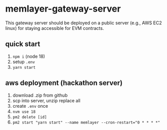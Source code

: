 # memlayer-gateway-server
This gateway server should be deployed on a public server (e.g., AWS EC2 linux) for staying accessible for EVM contracts.

## quick start
1. `npm i` (node 18)
2. setup `.env`
3. `yarn start`

## aws deployment (hackathon server)
1. download .zip from github
2. scp into server, unzip replace all
3. create `.env` once
4. `nvm use 18`
5. `pm2 delete [id]`
6. `pm2 start "yarn start" --name memlayer --cron-restart="0 * * * *"`
